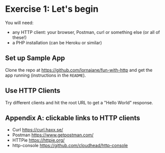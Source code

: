 # Exercise 1: Let's begin

You will need:

* any HTTP client: your browser, Postman, curl or something else (or all of these!)
* a PHP installation (can be Heroku or similar)

## Set up Sample App

Clone the repo at https://github.com/lornajane/fun-with-http and get the app running (instructions in the `README`).

## Use HTTP Clients

Try different clients and hit the root URL to get a "Hello World" response.

## Appendix A: clickable links to HTTP clients

* Curl https://curl.haxx.se/
* Postman https://www.getpostman.com/
* HTTPie https://httpie.org/
* http-console https://github.com/cloudhead/http-console

